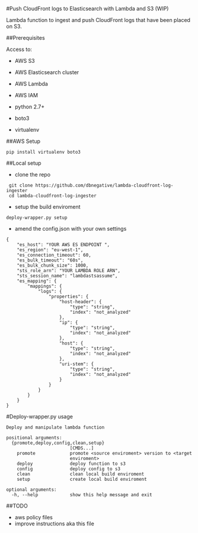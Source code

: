 #Push CloudFront logs to Elasticsearch with Lambda and S3 (WIP)

Lambda function to ingest and push CloudFront logs that have been placed on S3.

##Prerequisites

Access to:
* AWS S3 
* AWS Elasticsearch cluster
* AWS Lambda
* AWS IAM

* python 2.7+
* boto3
* virtualenv

##AWS Setup

```
pip install virtualenv boto3
```
##Local setup
* clone the repo
```
 git clone https://github.com/dbnegative/lambda-cloudfront-log-ingester
 cd lambda-cloudfront-log-ingester
```
* setup the build enviroment
```
deploy-wrapper.py setup
```
* amend the config.json with your own settings
```
{
    "es_host": "YOUR AWS ES ENDPOINT ",
    "es_region": "eu-west-1",
    "es_connection_timeout": 60,
    "es_bulk_timeout": "60s",
    "es_bulk_chunk_size": 1000, 
    "sts_role_arn": "YOUR LAMBDA ROLE ARN",
    "sts_session_name": "lambdastsassume",
    "es_mapping": {
        "mappings": {
            "logs": {
                "properties": {
                    "host-header": {
                        "type": "string",
                        "index": "not_analyzed"
                    },
                    "ip": {
                        "type": "string",
                        "index": "not_analyzed"
                    },
                    "host": {
                        "type": "string",
                        "index": "not_analyzed"
                    },
                    "uri-stem": {
                        "type": "string",
                        "index": "not_analyzed"
                    }
                }
            }
        }
    }
}
```
#Deploy-wrapper.py usage
```
Deploy and manipulate lambda function

positional arguments:
  {promote,deploy,config,clean,setup}
                        [CMDS...]
    promote             promote <source enviroment> version to <target
                        enviroment>
    deploy              deploy function to s3
    config              deploy config to s3
    clean               clean local build enviroment
    setup               create local build enviroment

optional arguments:
  -h, --help            show this help message and exit
```

##TODO
* aws policy files
* improve instructions aka this file

